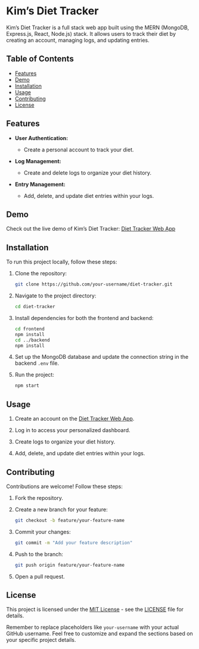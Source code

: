 # Kim’s Diet Tracker

Kim’s Diet Tracker is a full stack web app built using the MERN (MongoDB, Express.js, React, Node.js) stack. It allows users to track their diet by creating an account, managing logs, and updating entries.

## Table of Contents

- [Features](#features)
- [Demo](#demo)
- [Installation](#installation)
- [Usage](#usage)
- [Contributing](#contributing)
- [License](#license)

## Features

- **User Authentication:**
  - Create a personal account to track your diet.

- **Log Management:**
  - Create and delete logs to organize your diet history.

- **Entry Management:**
  - Add, delete, and update diet entries within your logs.

## Demo

Check out the live demo of Kim’s Diet Tracker: [Diet Tracker Web App](https://diet-tracker-frontend.vercel.app)

## Installation

To run this project locally, follow these steps:

1. Clone the repository:
   ```bash
   git clone https://github.com/your-username/diet-tracker.git
   ```

2. Navigate to the project directory:
   ```bash
   cd diet-tracker
   ```

3. Install dependencies for both the frontend and backend:
   ```bash
   cd frontend
   npm install
   cd ../backend
   npm install
   ```

4. Set up the MongoDB database and update the connection string in the backend `.env` file.

5. Run the project:
   ```bash
   npm start
   ```

## Usage

1. Create an account on the [Diet Tracker Web App](https://diet-tracker-frontend.vercel.app).

2. Log in to access your personalized dashboard.

3. Create logs to organize your diet history.

4. Add, delete, and update diet entries within your logs.

## Contributing

Contributions are welcome! Follow these steps:

1. Fork the repository.

2. Create a new branch for your feature:
   ```bash
   git checkout -b feature/your-feature-name
   ```

3. Commit your changes:
   ```bash
   git commit -m "Add your feature description"
   ```

4. Push to the branch:
   ```bash
   git push origin feature/your-feature-name
   ```

5. Open a pull request.

## License

This project is licensed under the [MIT License](LICENSE) - see the [LICENSE](LICENSE) file for details.

Remember to replace placeholders like `your-username` with your actual GitHub username. Feel free to customize and expand the sections based on your specific project details.

